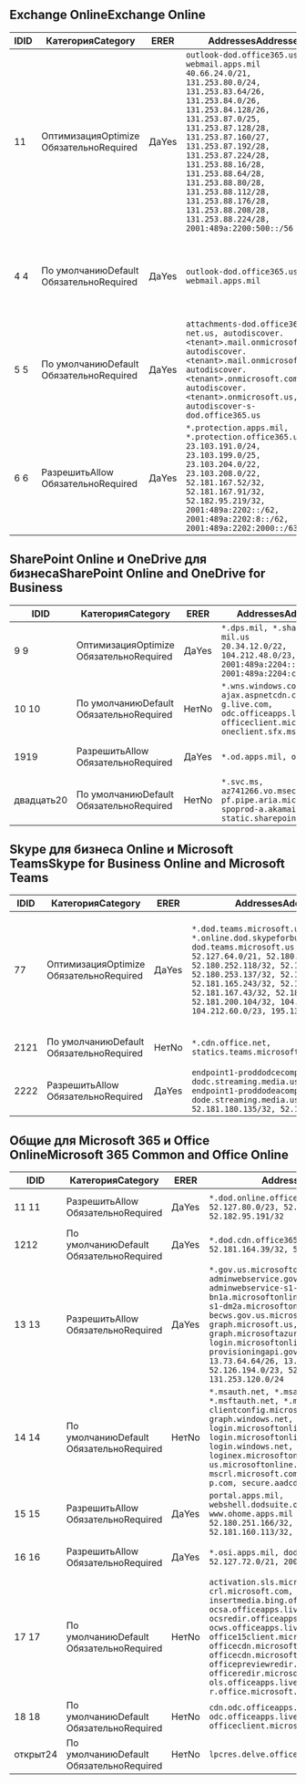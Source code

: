<!--THIS FILE IS AUTOMATICALLY GENERATED. MANUAL CHANGES WILL BE OVERWRITTEN.-->
<!--Please contact the Office 365 Endpoints team with any questions.-->
<!--USGovDoD endpoints version 2020010200-->
<!--File generated 2020-01-02 11:00:09.4855-->

## <a name="exchange-online"></a><span data-ttu-id="b5b1b-101">Exchange Online</span><span class="sxs-lookup"><span data-stu-id="b5b1b-101">Exchange Online</span></span>

<span data-ttu-id="b5b1b-102">ID</span><span class="sxs-lookup"><span data-stu-id="b5b1b-102">ID</span></span> | <span data-ttu-id="b5b1b-103">Категория</span><span class="sxs-lookup"><span data-stu-id="b5b1b-103">Category</span></span> | <span data-ttu-id="b5b1b-104">ER</span><span class="sxs-lookup"><span data-stu-id="b5b1b-104">ER</span></span> | <span data-ttu-id="b5b1b-105">Addresses</span><span class="sxs-lookup"><span data-stu-id="b5b1b-105">Addresses</span></span> | <span data-ttu-id="b5b1b-106">Порты</span><span class="sxs-lookup"><span data-stu-id="b5b1b-106">Ports</span></span>
-- | -------------------- | --- | ---------------------------------------------------------------------------------------------------------------------------------------------------------------------------------------------------------------------------------------------------------------------------------------------------------------------------------------------------------------------------------------------- | -------------------------------
<span data-ttu-id="b5b1b-107">1</span><span class="sxs-lookup"><span data-stu-id="b5b1b-107">1</span></span> | <span data-ttu-id="b5b1b-108">Оптимизация</span><span class="sxs-lookup"><span data-stu-id="b5b1b-108">Optimize</span></span><BR><span data-ttu-id="b5b1b-109">Обязательно</span><span class="sxs-lookup"><span data-stu-id="b5b1b-109">Required</span></span> | <span data-ttu-id="b5b1b-110">Да</span><span class="sxs-lookup"><span data-stu-id="b5b1b-110">Yes</span></span> | `outlook-dod.office365.us, webmail.apps.mil`<BR>`40.66.24.0/21, 131.253.80.0/24, 131.253.83.64/26, 131.253.84.0/26, 131.253.84.128/26, 131.253.87.0/25, 131.253.87.128/28, 131.253.87.160/27, 131.253.87.192/28, 131.253.87.224/28, 131.253.88.16/28, 131.253.88.64/28, 131.253.88.80/28, 131.253.88.112/28, 131.253.88.176/28, 131.253.88.208/28, 131.253.88.224/28, 2001:489a:2200:500::/56` | <span data-ttu-id="b5b1b-111">**TCP:** 443, 80</span><span class="sxs-lookup"><span data-stu-id="b5b1b-111">**TCP:** 443, 80</span></span>
<span data-ttu-id="b5b1b-112">4 </span><span class="sxs-lookup"><span data-stu-id="b5b1b-112">4</span></span> | <span data-ttu-id="b5b1b-113">По умолчанию</span><span class="sxs-lookup"><span data-stu-id="b5b1b-113">Default</span></span><BR><span data-ttu-id="b5b1b-114">Обязательно</span><span class="sxs-lookup"><span data-stu-id="b5b1b-114">Required</span></span> | <span data-ttu-id="b5b1b-115">Да</span><span class="sxs-lookup"><span data-stu-id="b5b1b-115">Yes</span></span> | `outlook-dod.office365.us, webmail.apps.mil` | <span data-ttu-id="b5b1b-116">**TCP:** 143, 25, 587, 993, 995</span><span class="sxs-lookup"><span data-stu-id="b5b1b-116">**TCP:** 143, 25, 587, 993, 995</span></span>
<span data-ttu-id="b5b1b-117">5 </span><span class="sxs-lookup"><span data-stu-id="b5b1b-117">5</span></span> | <span data-ttu-id="b5b1b-118">По умолчанию</span><span class="sxs-lookup"><span data-stu-id="b5b1b-118">Default</span></span><BR><span data-ttu-id="b5b1b-119">Обязательно</span><span class="sxs-lookup"><span data-stu-id="b5b1b-119">Required</span></span> | <span data-ttu-id="b5b1b-120">Да</span><span class="sxs-lookup"><span data-stu-id="b5b1b-120">Yes</span></span> | `attachments-dod.office365-net.us, autodiscover.<tenant>.mail.onmicrosoft.com, autodiscover.<tenant>.mail.onmicrosoft.us, autodiscover.<tenant>.onmicrosoft.com, autodiscover.<tenant>.onmicrosoft.us, autodiscover-s-dod.office365.us` | <span data-ttu-id="b5b1b-121">**TCP:** 443, 80</span><span class="sxs-lookup"><span data-stu-id="b5b1b-121">**TCP:** 443, 80</span></span>
<span data-ttu-id="b5b1b-122">6 </span><span class="sxs-lookup"><span data-stu-id="b5b1b-122">6</span></span> | <span data-ttu-id="b5b1b-123">Разрешить</span><span class="sxs-lookup"><span data-stu-id="b5b1b-123">Allow</span></span><BR><span data-ttu-id="b5b1b-124">Обязательно</span><span class="sxs-lookup"><span data-stu-id="b5b1b-124">Required</span></span> | <span data-ttu-id="b5b1b-125">Да</span><span class="sxs-lookup"><span data-stu-id="b5b1b-125">Yes</span></span> | `*.protection.apps.mil, *.protection.office365.us`<BR>`23.103.191.0/24, 23.103.199.0/25, 23.103.204.0/22, 23.103.208.0/22, 52.181.167.52/32, 52.181.167.91/32, 52.182.95.219/32, 2001:489a:2202::/62, 2001:489a:2202:8::/62, 2001:489a:2202:2000::/63` | <span data-ttu-id="b5b1b-126">**TCP:** 25, 443</span><span class="sxs-lookup"><span data-stu-id="b5b1b-126">**TCP:** 25, 443</span></span>

## <a name="sharepoint-online-and-onedrive-for-business"></a><span data-ttu-id="b5b1b-127">SharePoint Online и OneDrive для бизнеса</span><span class="sxs-lookup"><span data-stu-id="b5b1b-127">SharePoint Online and OneDrive for Business</span></span>

<span data-ttu-id="b5b1b-128">ID</span><span class="sxs-lookup"><span data-stu-id="b5b1b-128">ID</span></span> | <span data-ttu-id="b5b1b-129">Категория</span><span class="sxs-lookup"><span data-stu-id="b5b1b-129">Category</span></span> | <span data-ttu-id="b5b1b-130">ER</span><span class="sxs-lookup"><span data-stu-id="b5b1b-130">ER</span></span> | <span data-ttu-id="b5b1b-131">Addresses</span><span class="sxs-lookup"><span data-stu-id="b5b1b-131">Addresses</span></span> | <span data-ttu-id="b5b1b-132">Порты</span><span class="sxs-lookup"><span data-stu-id="b5b1b-132">Ports</span></span>
-- | -------------------- | --- | -------------------------------------------------------------------------------------------------------------------------- | ----------------
<span data-ttu-id="b5b1b-133">9 </span><span class="sxs-lookup"><span data-stu-id="b5b1b-133">9</span></span> | <span data-ttu-id="b5b1b-134">Оптимизация</span><span class="sxs-lookup"><span data-stu-id="b5b1b-134">Optimize</span></span><BR><span data-ttu-id="b5b1b-135">Обязательно</span><span class="sxs-lookup"><span data-stu-id="b5b1b-135">Required</span></span> | <span data-ttu-id="b5b1b-136">Да</span><span class="sxs-lookup"><span data-stu-id="b5b1b-136">Yes</span></span> | `*.dps.mil, *.sharepoint-mil.us`<BR>`20.34.12.0/22, 104.212.48.0/23, 2001:489a:2204::/63, 2001:489a:2204:c00::/54` | <span data-ttu-id="b5b1b-137">**TCP:** 443, 80</span><span class="sxs-lookup"><span data-stu-id="b5b1b-137">**TCP:** 443, 80</span></span>
<span data-ttu-id="b5b1b-138">10 </span><span class="sxs-lookup"><span data-stu-id="b5b1b-138">10</span></span> | <span data-ttu-id="b5b1b-139">По умолчанию</span><span class="sxs-lookup"><span data-stu-id="b5b1b-139">Default</span></span><BR><span data-ttu-id="b5b1b-140">Обязательно</span><span class="sxs-lookup"><span data-stu-id="b5b1b-140">Required</span></span> | <span data-ttu-id="b5b1b-141">Нет</span><span class="sxs-lookup"><span data-stu-id="b5b1b-141">No</span></span> | `*.wns.windows.com, ajax.aspnetcdn.com, g.live.com, odc.officeapps.live.com, officeclient.microsoft.com, oneclient.sfx.ms` | <span data-ttu-id="b5b1b-142">**TCP:** 443, 80</span><span class="sxs-lookup"><span data-stu-id="b5b1b-142">**TCP:** 443, 80</span></span>
<span data-ttu-id="b5b1b-143">19</span><span class="sxs-lookup"><span data-stu-id="b5b1b-143">19</span></span> | <span data-ttu-id="b5b1b-144">Разрешить</span><span class="sxs-lookup"><span data-stu-id="b5b1b-144">Allow</span></span><BR><span data-ttu-id="b5b1b-145">Обязательно</span><span class="sxs-lookup"><span data-stu-id="b5b1b-145">Required</span></span> | <span data-ttu-id="b5b1b-146">Да</span><span class="sxs-lookup"><span data-stu-id="b5b1b-146">Yes</span></span> | `*.od.apps.mil, od.apps.mil` | <span data-ttu-id="b5b1b-147">**TCP:** 443, 80</span><span class="sxs-lookup"><span data-stu-id="b5b1b-147">**TCP:** 443, 80</span></span>
<span data-ttu-id="b5b1b-148">двадцать</span><span class="sxs-lookup"><span data-stu-id="b5b1b-148">20</span></span> | <span data-ttu-id="b5b1b-149">По умолчанию</span><span class="sxs-lookup"><span data-stu-id="b5b1b-149">Default</span></span><BR><span data-ttu-id="b5b1b-150">Обязательно</span><span class="sxs-lookup"><span data-stu-id="b5b1b-150">Required</span></span> | <span data-ttu-id="b5b1b-151">Нет</span><span class="sxs-lookup"><span data-stu-id="b5b1b-151">No</span></span> | `*.svc.ms, az741266.vo.msecnd.net, pf.pipe.aria.microsoft.com, spoprod-a.akamaihd.net, static.sharepointonline.com` | <span data-ttu-id="b5b1b-152">**TCP:** 443, 80</span><span class="sxs-lookup"><span data-stu-id="b5b1b-152">**TCP:** 443, 80</span></span>

## <a name="skype-for-business-online-and-microsoft-teams"></a><span data-ttu-id="b5b1b-153">Skype для бизнеса Online и Microsoft Teams</span><span class="sxs-lookup"><span data-stu-id="b5b1b-153">Skype for Business Online and Microsoft Teams</span></span>

<span data-ttu-id="b5b1b-154">ID</span><span class="sxs-lookup"><span data-stu-id="b5b1b-154">ID</span></span> | <span data-ttu-id="b5b1b-155">Категория</span><span class="sxs-lookup"><span data-stu-id="b5b1b-155">Category</span></span> | <span data-ttu-id="b5b1b-156">ER</span><span class="sxs-lookup"><span data-stu-id="b5b1b-156">ER</span></span> | <span data-ttu-id="b5b1b-157">Addresses</span><span class="sxs-lookup"><span data-stu-id="b5b1b-157">Addresses</span></span> | <span data-ttu-id="b5b1b-158">Порты</span><span class="sxs-lookup"><span data-stu-id="b5b1b-158">Ports</span></span>
-- | -------------------- | --- | -------------------------------------------------------------------------------------------------------------------------------------------------------------------------------------------------------------------------------------------------------------------------------------------------------------------------------------------------------- | -----------------------------------------------
<span data-ttu-id="b5b1b-159">7</span><span class="sxs-lookup"><span data-stu-id="b5b1b-159">7</span></span> | <span data-ttu-id="b5b1b-160">Оптимизация</span><span class="sxs-lookup"><span data-stu-id="b5b1b-160">Optimize</span></span><BR><span data-ttu-id="b5b1b-161">Обязательно</span><span class="sxs-lookup"><span data-stu-id="b5b1b-161">Required</span></span> | <span data-ttu-id="b5b1b-162">Да</span><span class="sxs-lookup"><span data-stu-id="b5b1b-162">Yes</span></span> | `*.dod.teams.microsoft.us, *.online.dod.skypeforbusiness.us, dod.teams.microsoft.us`<BR>`52.127.64.0/21, 52.180.249.148/32, 52.180.252.118/32, 52.180.252.187/32, 52.180.253.137/32, 52.180.253.154/32, 52.181.165.243/32, 52.181.166.119/32, 52.181.167.43/32, 52.181.167.64/32, 52.181.200.104/32, 104.212.32.0/22, 104.212.60.0/23, 195.134.240.0/22` | <span data-ttu-id="b5b1b-163">**TCP:** 443</span><span class="sxs-lookup"><span data-stu-id="b5b1b-163">**TCP:** 443</span></span><BR><span data-ttu-id="b5b1b-164">**UDP:** 3478, 3479, 3480, 3481</span><span class="sxs-lookup"><span data-stu-id="b5b1b-164">**UDP:** 3478, 3479, 3480, 3481</span></span>
<span data-ttu-id="b5b1b-165">21</span><span class="sxs-lookup"><span data-stu-id="b5b1b-165">21</span></span> | <span data-ttu-id="b5b1b-166">По умолчанию</span><span class="sxs-lookup"><span data-stu-id="b5b1b-166">Default</span></span><BR><span data-ttu-id="b5b1b-167">Обязательно</span><span class="sxs-lookup"><span data-stu-id="b5b1b-167">Required</span></span> | <span data-ttu-id="b5b1b-168">Нет</span><span class="sxs-lookup"><span data-stu-id="b5b1b-168">No</span></span> | `*.cdn.office.net, statics.teams.microsoft.com` | <span data-ttu-id="b5b1b-169">**TCP:** 443</span><span class="sxs-lookup"><span data-stu-id="b5b1b-169">**TCP:** 443</span></span>
<span data-ttu-id="b5b1b-170">22</span><span class="sxs-lookup"><span data-stu-id="b5b1b-170">22</span></span> | <span data-ttu-id="b5b1b-171">Разрешить</span><span class="sxs-lookup"><span data-stu-id="b5b1b-171">Allow</span></span><BR><span data-ttu-id="b5b1b-172">Обязательно</span><span class="sxs-lookup"><span data-stu-id="b5b1b-172">Required</span></span> | <span data-ttu-id="b5b1b-173">Да</span><span class="sxs-lookup"><span data-stu-id="b5b1b-173">Yes</span></span> | `endpoint1-proddodcecompsvc-dodc.streaming.media.usgovcloudapi.net, endpoint1-proddodeacompsvc-dode.streaming.media.usgovcloudapi.net`<BR>`52.181.180.135/32, 52.182.53.6/32` | <span data-ttu-id="b5b1b-174">**TCP:** 443</span><span class="sxs-lookup"><span data-stu-id="b5b1b-174">**TCP:** 443</span></span>

## <a name="microsoft-365-common-and-office-online"></a><span data-ttu-id="b5b1b-175">Общие для Microsoft 365 и Office Online</span><span class="sxs-lookup"><span data-stu-id="b5b1b-175">Microsoft 365 Common and Office Online</span></span>

<span data-ttu-id="b5b1b-176">ID</span><span class="sxs-lookup"><span data-stu-id="b5b1b-176">ID</span></span> | <span data-ttu-id="b5b1b-177">Категория</span><span class="sxs-lookup"><span data-stu-id="b5b1b-177">Category</span></span> | <span data-ttu-id="b5b1b-178">ER</span><span class="sxs-lookup"><span data-stu-id="b5b1b-178">ER</span></span> | <span data-ttu-id="b5b1b-179">Addresses</span><span class="sxs-lookup"><span data-stu-id="b5b1b-179">Addresses</span></span> | <span data-ttu-id="b5b1b-180">Порты</span><span class="sxs-lookup"><span data-stu-id="b5b1b-180">Ports</span></span>
-- | ------------------- | --- | ------------------------------------------------------------------------------------------------------------------------------------------------------------------------------------------------------------------------------------------------------------------------------------------------------------------------------------------------------------------------------------------------------------------------- | ----------------
<span data-ttu-id="b5b1b-181">11 </span><span class="sxs-lookup"><span data-stu-id="b5b1b-181">11</span></span> | <span data-ttu-id="b5b1b-182">Разрешить</span><span class="sxs-lookup"><span data-stu-id="b5b1b-182">Allow</span></span><BR><span data-ttu-id="b5b1b-183">Обязательно</span><span class="sxs-lookup"><span data-stu-id="b5b1b-183">Required</span></span> | <span data-ttu-id="b5b1b-184">Да</span><span class="sxs-lookup"><span data-stu-id="b5b1b-184">Yes</span></span> | `*.dod.online.office365.us`<BR>`52.127.80.0/23, 52.181.164.39/32, 52.182.95.191/32` | <span data-ttu-id="b5b1b-185">**TCP:** 443</span><span class="sxs-lookup"><span data-stu-id="b5b1b-185">**TCP:** 443</span></span>
<span data-ttu-id="b5b1b-186">12</span><span class="sxs-lookup"><span data-stu-id="b5b1b-186">12</span></span> | <span data-ttu-id="b5b1b-187">По умолчанию</span><span class="sxs-lookup"><span data-stu-id="b5b1b-187">Default</span></span><BR><span data-ttu-id="b5b1b-188">Обязательно</span><span class="sxs-lookup"><span data-stu-id="b5b1b-188">Required</span></span> | <span data-ttu-id="b5b1b-189">Да</span><span class="sxs-lookup"><span data-stu-id="b5b1b-189">Yes</span></span> | `*.dod.cdn.office365.us`<BR>`52.181.164.39/32, 52.182.95.191/32` | <span data-ttu-id="b5b1b-190">**TCP:** 443</span><span class="sxs-lookup"><span data-stu-id="b5b1b-190">**TCP:** 443</span></span>
<span data-ttu-id="b5b1b-191">13 </span><span class="sxs-lookup"><span data-stu-id="b5b1b-191">13</span></span> | <span data-ttu-id="b5b1b-192">Разрешить</span><span class="sxs-lookup"><span data-stu-id="b5b1b-192">Allow</span></span><BR><span data-ttu-id="b5b1b-193">Обязательно</span><span class="sxs-lookup"><span data-stu-id="b5b1b-193">Required</span></span> | <span data-ttu-id="b5b1b-194">Да</span><span class="sxs-lookup"><span data-stu-id="b5b1b-194">Yes</span></span> | `*.gov.us.microsoftonline.com, adminwebservice.gov.us.microsoftonline.com, adminwebservice-s1-bn1a.microsoftonline.com, adminwebservice-s1-dm2a.microsoftonline.com, becws.gov.us.microsoftonline.com, dod-graph.microsoft.us, graph.microsoftazure.us, login.microsoftonline.us, provisioningapi.gov.us.microsoftonline.com`<BR>`13.73.64.64/26, 13.73.208.128/25, 52.126.194.0/23, 52.244.120.128/25, 131.253.120.0/24` | <span data-ttu-id="b5b1b-195">**TCP:** 443</span><span class="sxs-lookup"><span data-stu-id="b5b1b-195">**TCP:** 443</span></span>
<span data-ttu-id="b5b1b-196">14 </span><span class="sxs-lookup"><span data-stu-id="b5b1b-196">14</span></span> | <span data-ttu-id="b5b1b-197">По умолчанию</span><span class="sxs-lookup"><span data-stu-id="b5b1b-197">Default</span></span><BR><span data-ttu-id="b5b1b-198">Обязательно</span><span class="sxs-lookup"><span data-stu-id="b5b1b-198">Required</span></span> | <span data-ttu-id="b5b1b-199">Нет</span><span class="sxs-lookup"><span data-stu-id="b5b1b-199">No</span></span> | `*.msauth.net, *.msauthimages.us, *.msftauth.net, *.msftauthimages.us, clientconfig.microsoftonline-p.net, graph.windows.net, login.microsoftonline.com, login.microsoftonline-p.com, login.windows.net, loginex.microsoftonline.com, login-us.microsoftonline.com, mscrl.microsoft.com, nexus.microsoftonline-p.com, secure.aadcdn.microsoftonline-p.com` | <span data-ttu-id="b5b1b-200">**TCP:** 443</span><span class="sxs-lookup"><span data-stu-id="b5b1b-200">**TCP:** 443</span></span>
<span data-ttu-id="b5b1b-201">15 </span><span class="sxs-lookup"><span data-stu-id="b5b1b-201">15</span></span> | <span data-ttu-id="b5b1b-202">Разрешить</span><span class="sxs-lookup"><span data-stu-id="b5b1b-202">Allow</span></span><BR><span data-ttu-id="b5b1b-203">Обязательно</span><span class="sxs-lookup"><span data-stu-id="b5b1b-203">Required</span></span> | <span data-ttu-id="b5b1b-204">Да</span><span class="sxs-lookup"><span data-stu-id="b5b1b-204">Yes</span></span> | `portal.apps.mil, webshell.dodsuite.office365.us, www.ohome.apps.mil`<BR>`52.180.251.166/32, 52.181.160.19/32, 52.181.160.113/32, 52.182.92.132/32` | <span data-ttu-id="b5b1b-205">**TCP:** 443</span><span class="sxs-lookup"><span data-stu-id="b5b1b-205">**TCP:** 443</span></span>
<span data-ttu-id="b5b1b-206">16 </span><span class="sxs-lookup"><span data-stu-id="b5b1b-206">16</span></span> | <span data-ttu-id="b5b1b-207">Разрешить</span><span class="sxs-lookup"><span data-stu-id="b5b1b-207">Allow</span></span><BR><span data-ttu-id="b5b1b-208">Обязательно</span><span class="sxs-lookup"><span data-stu-id="b5b1b-208">Required</span></span> | <span data-ttu-id="b5b1b-209">Да</span><span class="sxs-lookup"><span data-stu-id="b5b1b-209">Yes</span></span> | `*.osi.apps.mil, dod.loki.office365.us`<BR>`52.127.72.0/21, 2001:489a:2206::/48` | <span data-ttu-id="b5b1b-210">**TCP:** 443</span><span class="sxs-lookup"><span data-stu-id="b5b1b-210">**TCP:** 443</span></span>
<span data-ttu-id="b5b1b-211">17 </span><span class="sxs-lookup"><span data-stu-id="b5b1b-211">17</span></span> | <span data-ttu-id="b5b1b-212">По умолчанию</span><span class="sxs-lookup"><span data-stu-id="b5b1b-212">Default</span></span><BR><span data-ttu-id="b5b1b-213">Обязательно</span><span class="sxs-lookup"><span data-stu-id="b5b1b-213">Required</span></span> | <span data-ttu-id="b5b1b-214">Нет</span><span class="sxs-lookup"><span data-stu-id="b5b1b-214">No</span></span> | `activation.sls.microsoft.com, crl.microsoft.com, go.microsoft.com, insertmedia.bing.office.net, ocsa.officeapps.live.com, ocsredir.officeapps.live.com, ocws.officeapps.live.com, office15client.microsoft.com, officecdn.microsoft.com, officecdn.microsoft.com.edgesuite.net, officepreviewredir.microsoft.com, officeredir.microsoft.com, ols.officeapps.live.com, r.office.microsoft.com` | <span data-ttu-id="b5b1b-215">**TCP:** 443, 80</span><span class="sxs-lookup"><span data-stu-id="b5b1b-215">**TCP:** 443, 80</span></span>
<span data-ttu-id="b5b1b-216">18 </span><span class="sxs-lookup"><span data-stu-id="b5b1b-216">18</span></span> | <span data-ttu-id="b5b1b-217">По умолчанию</span><span class="sxs-lookup"><span data-stu-id="b5b1b-217">Default</span></span><BR><span data-ttu-id="b5b1b-218">Обязательно</span><span class="sxs-lookup"><span data-stu-id="b5b1b-218">Required</span></span> | <span data-ttu-id="b5b1b-219">Нет</span><span class="sxs-lookup"><span data-stu-id="b5b1b-219">No</span></span> | `cdn.odc.officeapps.live.com, odc.officeapps.live.com, officeclient.microsoft.com` | <span data-ttu-id="b5b1b-220">**TCP:** 443, 80</span><span class="sxs-lookup"><span data-stu-id="b5b1b-220">**TCP:** 443, 80</span></span>
<span data-ttu-id="b5b1b-221">открыт</span><span class="sxs-lookup"><span data-stu-id="b5b1b-221">24</span></span> | <span data-ttu-id="b5b1b-222">По умолчанию</span><span class="sxs-lookup"><span data-stu-id="b5b1b-222">Default</span></span><BR><span data-ttu-id="b5b1b-223">Обязательно</span><span class="sxs-lookup"><span data-stu-id="b5b1b-223">Required</span></span> | <span data-ttu-id="b5b1b-224">Нет</span><span class="sxs-lookup"><span data-stu-id="b5b1b-224">No</span></span> | `lpcres.delve.office.com` | <span data-ttu-id="b5b1b-225">**TCP:** 443</span><span class="sxs-lookup"><span data-stu-id="b5b1b-225">**TCP:** 443</span></span>
